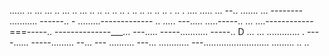 ...... .. ... ... .. ... .. ... .. .. .. .. .. . .. .. .. .. .. . .. . .... 
..... ...
--.. .......
... --------
........... ------.. -
.........-------------
.. .....
---..... .....-----.. 
... ....------------===-----.. 
--------------___... ---..... 
-----........... -----.. D
... ... ............. . ----...... -----......... --... ---
.......... ---... 
............ 
---.......................... 
......... 
.. 
.. 
